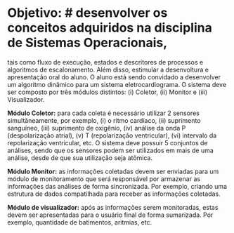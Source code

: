 # **Objetivo**: # desenvolver os conceitos adquiridos na disciplina de Sistemas Operacionais,
tais como fluxo de execução, estados e descritores de processos e algoritmos de
escalonamento. Além disso, estimular a desenvoltura e apresentação oral do aluno.
O aluno está sendo convidado a desenvolver um algoritmo dinâmico para um
sistema eletrocardiograma. O sistema deve ser composto por três módulos distintos:
(i) Coletor, (ii) Monitor e (iii) Visualizador.

**Módulo Coletor:** para cada coleta é necessário utilizar 2 sensores
simultâneamente, por exemplo, (i) o ritmo cardíaco, (ii) suprimento sanguíneo, (iii)
suprimento de oxigênio, (iv) análise da onda P (despolarização atrial), (v) T
(repolarização ventricular), (vi) intervalo da repolarização ventricular, etc. O sistema
deve possuir 5 conjuntos de análises, sendo que os sensores podem ser utilizados em
mais de uma análise, desde de que sua utilização seja atômica.

**Módulo Monitor:** as informações coletadas devem ser enviadas para um
módulo de monitoramento que será responsável por armazenar as informações das
análises de forma sincronizada. Por exemplo, criando uma estrutura de dados
compatilhada para receber as informações coletadas.

**Módulo de visualizador:** após as informações serem monitoradas, estas
devem ser apresentadas para o usuário final de forma sumarizada. Por exemplo,
quantidade de batimentos, aritmias, etc.